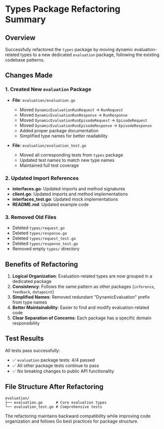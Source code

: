 # Types Package Refactoring Summary

## Overview
Successfully refactored the `types` package by moving dynamic evaluation-related types to a new dedicated `evaluation` package, following the existing codebase patterns.

## Changes Made

### 1. Created New `evaluation` Package
- **File**: `evaluation/evaluation.go`
  - Moved `DynamicEvaluationRunRequest` → `RunRequest`
  - Moved `DynamicEvaluationRunResponse` → `RunResponse`
  - Moved `DynamicEvaluationRunEpisodeRequest` → `EpisodeRequest`
  - Moved `DynamicEvaluationRunEpisodeResponse` → `EpisodeResponse`
  - Added proper package documentation
  - Simplified type names for better readability

- **File**: `evaluation/evaluation_test.go`
  - Moved all corresponding tests from `types` package
  - Updated test names to match new type names
  - Maintained full test coverage

### 2. Updated Import References
- **interfaces.go**: Updated imports and method signatures
- **client.go**: Updated imports and method implementations
- **interfaces_test.go**: Updated mock implementations
- **README.md**: Updated example code

### 3. Removed Old Files
- Deleted `types/request.go`
- Deleted `types/response.go` 
- Deleted `types/request_test.go`
- Deleted `types/response_test.go`
- Removed empty `types/` directory

## Benefits of Refactoring

1. **Logical Organization**: Evaluation-related types are now grouped in a dedicated package
2. **Consistency**: Follows the same pattern as other packages (`inference`, `feedback`, `datapoint`)
3. **Simplified Names**: Removed redundant "DynamicEvaluation" prefix from type names
4. **Better Maintainability**: Easier to find and modify evaluation-related code
5. **Clear Separation of Concerns**: Each package has a specific domain responsibility

## Test Results
All tests pass successfully:
- ✅ `evaluation` package tests: 4/4 passed
- ✅ All other package tests continue to pass
- ✅ No breaking changes to public API functionality

## File Structure After Refactoring
```
evaluation/
├── evaluation.go      # Core evaluation types
└── evaluation_test.go # Comprehensive tests
```

The refactoring maintains backward compatibility while improving code organization and follows Go best practices for package structure.